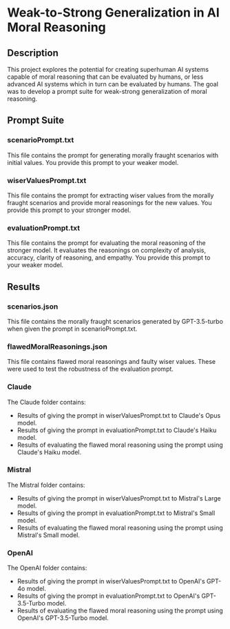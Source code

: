 # Weak-to-Strong Generalization in AI Moral Reasoning

## Description
This project explores the potential for creating superhuman AI systems capable of moral reasoning that can be evaluated by humans, or less advanced AI systems which in turn can be evaluated by humans. The goal was to develop a prompt suite for weak-strong generalization of moral reasoning.

## Prompt Suite
### scenarioPrompt.txt
This file contains the prompt for generating morally fraught scenarios with initial values. You provide this prompt to your weaker model.
### wiserValuesPrompt.txt
This file contains the prompt for extracting wiser values from the morally fraught scenarios and provide moral reasonings for the new values. You provide this prompt to your stronger model.
### evaluationPrompt.txt
This file contains the prompt for evaluating the moral reasoning of the stronger model. It evaluates the reasonings on complexity of analysis, accuracy, clarity of reasoning, and empathy. You provide this prompt to your weaker model.

## Results
### scenarios.json
This file contains the morally fraught scenarios generated by GPT-3.5-turbo when given the prompt in scenarioPrompt.txt.
### flawedMoralReasonings.json
This file contains flawed moral reasonings and faulty wiser values. These were used to test the robustness of the evaluation prompt.
### Claude
The Claude folder contains:
- Results of giving the prompt in wiserValuesPrompt.txt to Claude's Opus model.
- Results of giving the prompt in evaluationPrompt.txt to Claude's Haiku model.
- Results of evaluating the flawed moral reasoning using the prompt using Claude's Haiku model.
### Mistral
The Mistral folder contains:
- Results of giving the prompt in wiserValuesPrompt.txt to Mistral's Large model.
- Results of giving the prompt in evaluationPrompt.txt to Mistral's Small model.
- Results of evaluating the flawed moral reasoning using the prompt using Mistral's Small model.
### OpenAI
The OpenAI folder contains:
- Results of giving the prompt in wiserValuesPrompt.txt to OpenAI's GPT-4o model.
- Results of giving the prompt in evaluationPrompt.txt to OpenAI's GPT-3.5-Turbo model.
- Results of evaluating the flawed moral reasoning using the prompt using OpenAI's GPT-3.5-Turbo model.
